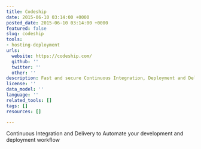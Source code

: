 ```yaml
---
title: Codeship
date: 2015-06-10 03:14:00 +0000
posted_date: 2015-06-10 03:14:00 +0000
featured: false
slug: codeship
tools:
- hosting-deployment
urls:
  website: https://codeship.com/
  github: ''
  twitter: ''
  other: ''
description: Fast and secure Continuous Integration, Deployment and Delivery
license: ''
data_model: ''
language: ''
related_tools: []
tags: []
resources: []

---
```

Continuous Integration and Delivery to Automate your development and deployment workflow




